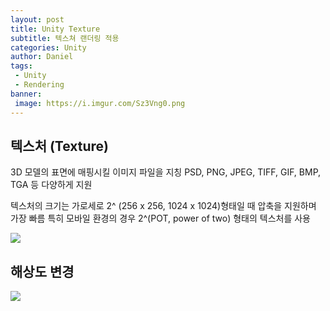 ```yaml
---
layout: post
title: Unity Texture
subtitle: 텍스쳐 랜더링 적용
categories: Unity
author: Daniel
tags: 
 - Unity
 - Rendering
banner:
 image: https://i.imgur.com/Sz3Vng0.png
---
```


텍스처 (Texture)
--

3D 모델의 표면에 매핑시킬 이미지 파일을 지칭
PSD, PNG, JPEG, TIFF, GIF, BMP, TGA 등 다양하게 지원

텍스처의 크기는 가로세로 2^ (256 x 256, 1024 x 1024)형태일 때 압축을 지원하며 가장 빠름
특히 모바일 환경의 경우 2^(POT, power of two) 형태의 텍스처를 사용

![](https://i.imgur.com/Sz3Vng0.png)

## 해상도 변경

![](https://i.imgur.com/zWxMC0p.png)
